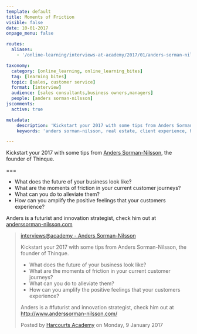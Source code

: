 ```yaml
---
template: default
title: Moments of Friction
visible: false
date: 10-01-2017
onpage_menu: false

routes:
  aliases:
    - '/online-learning/interviews-at-academy/2017/01/anders-sorman-nilsson'

taxonomy:
  category: [online_learning, online_learning_bites]
  tag: [learning bites]
  topic: [sales, customer service]
  format: [interview]
  audience: [sales consultants,business owners,managers]
  people: [anders sorman-nilsson]
jscomments:
  active: true

metadata:
    description: 'Kickstart your 2017 with some tips from Anders Sorman-Nilsson. What does the future of your business look like? What are the moments of friction in your current customer journeys? What can you do to alleviate them? How can you amplify the positive feelings that your customers experience?'
    keywords: 'anders sorman-nilsson, real estate, client experience, harcourts'

---
```


Kickstart your 2017 with some tips from [Anders Sorman-Nilsson](https://www.facebook.com/thinquetank), the founder of Thinque.

===

- What does the future of your business look like?
- What are the moments of friction in your current customer journeys?
- What can you do to alleviate them?
- How can you amplify the positive feelings that your customers experience?

Anders is a futurist and innovation strategist, check him out at [anderssorman-nilsson.com](http://www.anderssorman-nilsson.com/)

  <!-- Load Facebook SDK for JavaScript -->
  <div id="fb-root"></div>
<script>(function(d, s, id) {
  var js, fjs = d.getElementsByTagName(s)[0];
  if (d.getElementById(id)) return;
  js = d.createElement(s); js.id = id;
  js.src = "//connect.facebook.net/en_GB/sdk.js#xfbml=1&version=v2.8&appId=667620916615872";
  fjs.parentNode.insertBefore(js, fjs);
}(document, 'script', 'facebook-jssdk'));</script>

  <!-- Your embedded video player code -->
  <div class="fb-video" data-href="https://www.facebook.com/harcourtsacademy/videos/10154018554887676/" data-show-text="false"><blockquote cite="https://www.facebook.com/harcourtsacademy/videos/10154018554887676/" class="fb-xfbml-parse-ignore"><a href="https://www.facebook.com/harcourtsacademy/videos/10154018554887676/">interviews&#064;academy - Anders Sorman-Nilsson</a><p>Kickstart your 2017 with some tips from Anders Sorman-Nilsson, the founder of Thinque.

- What does the future of your business look like?
- What are the moments of friction in your current customer journeys?
- What can you do to alleviate them?
- How can you amplify the positive feelings that your customers experience?

Anders is a #futurist and innovation strategist, check him out at http://www.anderssorman-nilsson.com/</p>

Posted by <a href="https://www.facebook.com/harcourtsacademy/">Harcourts Academy</a> on Monday, 9 January 2017</blockquote></div>
